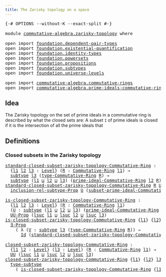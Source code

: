 ```yaml
---
title: The Zarisky topology on a space
---
```


<pre class="Agda"><a id="57" class="Symbol">{-#</a> <a id="61" class="Keyword">OPTIONS</a> <a id="69" class="Pragma">--without-K</a> <a id="81" class="Pragma">--exact-split</a> <a id="95" class="Symbol">#-}</a>

<a id="100" class="Keyword">module</a> <a id="107" href="commutative-algebra.zarisky-topology.html" class="Module">commutative-algebra.zarisky-topology</a> <a id="144" class="Keyword">where</a>

<a id="151" class="Keyword">open</a> <a id="156" class="Keyword">import</a> <a id="163" href="foundation.dependent-pair-types.html" class="Module">foundation.dependent-pair-types</a>
<a id="195" class="Keyword">open</a> <a id="200" class="Keyword">import</a> <a id="207" href="foundation.existential-quantification.html" class="Module">foundation.existential-quantification</a>
<a id="245" class="Keyword">open</a> <a id="250" class="Keyword">import</a> <a id="257" href="foundation.identity-types.html" class="Module">foundation.identity-types</a>
<a id="283" class="Keyword">open</a> <a id="288" class="Keyword">import</a> <a id="295" href="foundation.powersets.html" class="Module">foundation.powersets</a>
<a id="316" class="Keyword">open</a> <a id="321" class="Keyword">import</a> <a id="328" href="foundation.propositions.html" class="Module">foundation.propositions</a>
<a id="352" class="Keyword">open</a> <a id="357" class="Keyword">import</a> <a id="364" href="foundation.subtypes.html" class="Module">foundation.subtypes</a>
<a id="384" class="Keyword">open</a> <a id="389" class="Keyword">import</a> <a id="396" href="foundation.universe-levels.html" class="Module">foundation.universe-levels</a>

<a id="424" class="Keyword">open</a> <a id="429" class="Keyword">import</a> <a id="436" href="commutative-algebra.commutative-rings.html" class="Module">commutative-algebra.commutative-rings</a>
<a id="474" class="Keyword">open</a> <a id="479" class="Keyword">import</a> <a id="486" href="commutative-algebra.prime-ideals-commutative-rings.html" class="Module">commutative-algebra.prime-ideals-commutative-rings</a>
</pre>
## Idea

The Zarisky topology on the set of prime ideals in a commutative ring is described by what the closed sets are: A subset `I` of prime ideals is closed if it is the intersection of all the prime ideals that

## Definitions

### Closed subsets in the Zarisky topology

<pre class="Agda"><a id="standard-closed-subset-zarisky-topology-Commutative-Ring"></a><a id="826" href="commutative-algebra.zarisky-topology.html#826" class="Function">standard-closed-subset-zarisky-topology-Commutative-Ring</a> <a id="883" class="Symbol">:</a>
  <a id="887" class="Symbol">{</a><a id="888" href="commutative-algebra.zarisky-topology.html#888" class="Bound">l1</a> <a id="891" href="commutative-algebra.zarisky-topology.html#891" class="Bound">l2</a> <a id="894" href="commutative-algebra.zarisky-topology.html#894" class="Bound">l3</a> <a id="897" class="Symbol">:</a> <a id="899" href="Agda.Primitive.html#597" class="Postulate">Level</a><a id="904" class="Symbol">}</a> <a id="906" class="Symbol">(</a><a id="907" href="commutative-algebra.zarisky-topology.html#907" class="Bound">R</a> <a id="909" class="Symbol">:</a> <a id="911" href="commutative-algebra.commutative-rings.html#1518" class="Function">Commutative-Ring</a> <a id="928" href="commutative-algebra.zarisky-topology.html#888" class="Bound">l1</a><a id="930" class="Symbol">)</a> <a id="932" class="Symbol">→</a>
  <a id="936" href="foundation-core.subtypes.html#2198" class="Function">subtype</a> <a id="944" href="commutative-algebra.zarisky-topology.html#894" class="Bound">l3</a> <a id="947" class="Symbol">(</a><a id="948" href="commutative-algebra.commutative-rings.html#1837" class="Function">type-Commutative-Ring</a> <a id="970" href="commutative-algebra.zarisky-topology.html#907" class="Bound">R</a><a id="971" class="Symbol">)</a> <a id="973" class="Symbol">→</a>
  <a id="977" href="foundation-core.subtypes.html#2198" class="Function">subtype</a> <a id="985" class="Symbol">(</a><a id="986" href="commutative-algebra.zarisky-topology.html#888" class="Bound">l1</a> <a id="989" href="Agda.Primitive.html#810" class="Primitive Operator">⊔</a> <a id="991" href="commutative-algebra.zarisky-topology.html#891" class="Bound">l2</a> <a id="994" href="Agda.Primitive.html#810" class="Primitive Operator">⊔</a> <a id="996" href="commutative-algebra.zarisky-topology.html#894" class="Bound">l3</a><a id="998" class="Symbol">)</a> <a id="1000" class="Symbol">(</a><a id="1001" href="commutative-algebra.prime-ideals-commutative-rings.html#1530" class="Function">prime-ideal-Commutative-Ring</a> <a id="1030" href="commutative-algebra.zarisky-topology.html#891" class="Bound">l2</a> <a id="1033" href="commutative-algebra.zarisky-topology.html#907" class="Bound">R</a><a id="1034" class="Symbol">)</a>
<a id="1036" href="commutative-algebra.zarisky-topology.html#826" class="Function">standard-closed-subset-zarisky-topology-Commutative-Ring</a> <a id="1093" href="commutative-algebra.zarisky-topology.html#1093" class="Bound">R</a> <a id="1095" href="commutative-algebra.zarisky-topology.html#1095" class="Bound">U</a> <a id="1097" href="commutative-algebra.zarisky-topology.html#1097" class="Bound">P</a> <a id="1099" class="Symbol">=</a>
  <a id="1103" href="foundation.powersets.html#848" class="Function">inclusion-rel-subtype-Prop</a> <a id="1130" href="commutative-algebra.zarisky-topology.html#1095" class="Bound">U</a> <a id="1132" class="Symbol">(</a><a id="1133" href="commutative-algebra.prime-ideals-commutative-rings.html#2145" class="Function">subset-prime-ideal-Commutative-Ring</a> <a id="1169" href="commutative-algebra.zarisky-topology.html#1093" class="Bound">R</a> <a id="1171" href="commutative-algebra.zarisky-topology.html#1097" class="Bound">P</a><a id="1172" class="Symbol">)</a>

<a id="is-closed-subset-zarisky-topology-Commutative-Ring"></a><a id="1175" href="commutative-algebra.zarisky-topology.html#1175" class="Function">is-closed-subset-zarisky-topology-Commutative-Ring</a> <a id="1226" class="Symbol">:</a>
  <a id="1230" class="Symbol">{</a><a id="1231" href="commutative-algebra.zarisky-topology.html#1231" class="Bound">l1</a> <a id="1234" href="commutative-algebra.zarisky-topology.html#1234" class="Bound">l2</a> <a id="1237" href="commutative-algebra.zarisky-topology.html#1237" class="Bound">l3</a> <a id="1240" class="Symbol">:</a> <a id="1242" href="Agda.Primitive.html#597" class="Postulate">Level</a><a id="1247" class="Symbol">}</a> <a id="1249" class="Symbol">(</a><a id="1250" href="commutative-algebra.zarisky-topology.html#1250" class="Bound">R</a> <a id="1252" class="Symbol">:</a> <a id="1254" href="commutative-algebra.commutative-rings.html#1518" class="Function">Commutative-Ring</a> <a id="1271" href="commutative-algebra.zarisky-topology.html#1231" class="Bound">l1</a><a id="1273" class="Symbol">)</a>
  <a id="1277" class="Symbol">(</a><a id="1278" href="commutative-algebra.zarisky-topology.html#1278" class="Bound">U</a> <a id="1280" class="Symbol">:</a> <a id="1282" href="foundation-core.subtypes.html#2198" class="Function">subtype</a> <a id="1290" class="Symbol">(</a><a id="1291" href="commutative-algebra.zarisky-topology.html#1231" class="Bound">l1</a> <a id="1294" href="Agda.Primitive.html#810" class="Primitive Operator">⊔</a> <a id="1296" href="commutative-algebra.zarisky-topology.html#1234" class="Bound">l2</a> <a id="1299" href="Agda.Primitive.html#810" class="Primitive Operator">⊔</a> <a id="1301" href="commutative-algebra.zarisky-topology.html#1237" class="Bound">l3</a><a id="1303" class="Symbol">)</a> <a id="1305" class="Symbol">(</a><a id="1306" href="commutative-algebra.prime-ideals-commutative-rings.html#1530" class="Function">prime-ideal-Commutative-Ring</a> <a id="1335" href="commutative-algebra.zarisky-topology.html#1234" class="Bound">l2</a> <a id="1338" href="commutative-algebra.zarisky-topology.html#1250" class="Bound">R</a><a id="1339" class="Symbol">))</a> <a id="1342" class="Symbol">→</a>
  <a id="1346" href="foundation-core.propositions.html#1380" class="Function">UU-Prop</a> <a id="1354" class="Symbol">(</a><a id="1355" href="Agda.Primitive.html#780" class="Primitive">lsuc</a> <a id="1360" href="commutative-algebra.zarisky-topology.html#1231" class="Bound">l1</a> <a id="1363" href="Agda.Primitive.html#810" class="Primitive Operator">⊔</a> <a id="1365" href="Agda.Primitive.html#780" class="Primitive">lsuc</a> <a id="1370" href="commutative-algebra.zarisky-topology.html#1234" class="Bound">l2</a> <a id="1373" href="Agda.Primitive.html#810" class="Primitive Operator">⊔</a> <a id="1375" href="Agda.Primitive.html#780" class="Primitive">lsuc</a> <a id="1380" href="commutative-algebra.zarisky-topology.html#1237" class="Bound">l3</a><a id="1382" class="Symbol">)</a>
<a id="1384" href="commutative-algebra.zarisky-topology.html#1175" class="Function">is-closed-subset-zarisky-topology-Commutative-Ring</a> <a id="1435" class="Symbol">{</a><a id="1436" href="commutative-algebra.zarisky-topology.html#1436" class="Bound">l1</a><a id="1438" class="Symbol">}</a> <a id="1440" class="Symbol">{</a><a id="1441" href="commutative-algebra.zarisky-topology.html#1441" class="Bound">l2</a><a id="1443" class="Symbol">}</a> <a id="1445" class="Symbol">{</a><a id="1446" href="commutative-algebra.zarisky-topology.html#1446" class="Bound">l3</a><a id="1448" class="Symbol">}</a> <a id="1450" href="commutative-algebra.zarisky-topology.html#1450" class="Bound">R</a> <a id="1452" href="commutative-algebra.zarisky-topology.html#1452" class="Bound">U</a> <a id="1454" class="Symbol">=</a>
  <a id="1458" href="foundation.existential-quantification.html#1645" class="Function">∃-Prop</a>
    <a id="1469" class="Symbol">(</a> <a id="1471" class="Symbol">λ</a> <a id="1473" class="Symbol">(</a><a id="1474" href="commutative-algebra.zarisky-topology.html#1474" class="Bound">V</a> <a id="1476" class="Symbol">:</a> <a id="1478" href="foundation-core.subtypes.html#2198" class="Function">subtype</a> <a id="1486" href="commutative-algebra.zarisky-topology.html#1446" class="Bound">l3</a> <a id="1489" class="Symbol">(</a><a id="1490" href="commutative-algebra.commutative-rings.html#1837" class="Function">type-Commutative-Ring</a> <a id="1512" href="commutative-algebra.zarisky-topology.html#1450" class="Bound">R</a><a id="1513" class="Symbol">))</a> <a id="1516" class="Symbol">→</a>
      <a id="1524" href="foundation-core.identity-types.html#1754" class="Datatype">Id</a> <a id="1527" class="Symbol">(</a><a id="1528" href="commutative-algebra.zarisky-topology.html#826" class="Function">standard-closed-subset-zarisky-topology-Commutative-Ring</a> <a id="1585" href="commutative-algebra.zarisky-topology.html#1450" class="Bound">R</a> <a id="1587" href="commutative-algebra.zarisky-topology.html#1474" class="Bound">V</a><a id="1588" class="Symbol">)</a> <a id="1590" href="commutative-algebra.zarisky-topology.html#1452" class="Bound">U</a><a id="1591" class="Symbol">)</a>

<a id="closed-subset-zarisky-topology-Commutative-Ring"></a><a id="1594" href="commutative-algebra.zarisky-topology.html#1594" class="Function">closed-subset-zarisky-topology-Commutative-Ring</a> <a id="1642" class="Symbol">:</a>
  <a id="1646" class="Symbol">{</a><a id="1647" href="commutative-algebra.zarisky-topology.html#1647" class="Bound">l1</a> <a id="1650" href="commutative-algebra.zarisky-topology.html#1650" class="Bound">l2</a> <a id="1653" class="Symbol">:</a> <a id="1655" href="Agda.Primitive.html#597" class="Postulate">Level</a><a id="1660" class="Symbol">}</a> <a id="1662" class="Symbol">(</a><a id="1663" href="commutative-algebra.zarisky-topology.html#1663" class="Bound">l3</a> <a id="1666" class="Symbol">:</a> <a id="1668" href="Agda.Primitive.html#597" class="Postulate">Level</a><a id="1673" class="Symbol">)</a> <a id="1675" class="Symbol">(</a><a id="1676" href="commutative-algebra.zarisky-topology.html#1676" class="Bound">R</a> <a id="1678" class="Symbol">:</a> <a id="1680" href="commutative-algebra.commutative-rings.html#1518" class="Function">Commutative-Ring</a> <a id="1697" href="commutative-algebra.zarisky-topology.html#1647" class="Bound">l1</a><a id="1699" class="Symbol">)</a> <a id="1701" class="Symbol">→</a>
  <a id="1705" href="foundation-core.universe-levels.html#222" class="Primitive">UU</a> <a id="1708" class="Symbol">(</a><a id="1709" href="Agda.Primitive.html#780" class="Primitive">lsuc</a> <a id="1714" href="commutative-algebra.zarisky-topology.html#1647" class="Bound">l1</a> <a id="1717" href="Agda.Primitive.html#810" class="Primitive Operator">⊔</a> <a id="1719" href="Agda.Primitive.html#780" class="Primitive">lsuc</a> <a id="1724" href="commutative-algebra.zarisky-topology.html#1650" class="Bound">l2</a> <a id="1727" href="Agda.Primitive.html#810" class="Primitive Operator">⊔</a> <a id="1729" href="Agda.Primitive.html#780" class="Primitive">lsuc</a> <a id="1734" href="commutative-algebra.zarisky-topology.html#1663" class="Bound">l3</a><a id="1736" class="Symbol">)</a>
<a id="1738" href="commutative-algebra.zarisky-topology.html#1594" class="Function">closed-subset-zarisky-topology-Commutative-Ring</a> <a id="1786" class="Symbol">{</a><a id="1787" href="commutative-algebra.zarisky-topology.html#1787" class="Bound">l1</a><a id="1789" class="Symbol">}</a> <a id="1791" class="Symbol">{</a><a id="1792" href="commutative-algebra.zarisky-topology.html#1792" class="Bound">l2</a><a id="1794" class="Symbol">}</a> <a id="1796" href="commutative-algebra.zarisky-topology.html#1796" class="Bound">l3</a> <a id="1799" href="commutative-algebra.zarisky-topology.html#1799" class="Bound">R</a> <a id="1801" class="Symbol">=</a>
  <a id="1805" href="foundation-core.subtypes.html#2542" class="Function">type-subtype</a>
    <a id="1822" class="Symbol">(</a> <a id="1824" href="commutative-algebra.zarisky-topology.html#1175" class="Function">is-closed-subset-zarisky-topology-Commutative-Ring</a> <a id="1875" class="Symbol">{</a><a id="1876" href="commutative-algebra.zarisky-topology.html#1787" class="Bound">l1</a><a id="1878" class="Symbol">}</a> <a id="1880" class="Symbol">{</a><a id="1881" href="commutative-algebra.zarisky-topology.html#1792" class="Bound">l2</a><a id="1883" class="Symbol">}</a> <a id="1885" class="Symbol">{</a><a id="1886" href="commutative-algebra.zarisky-topology.html#1796" class="Bound">l3</a><a id="1888" class="Symbol">}</a> <a id="1890" href="commutative-algebra.zarisky-topology.html#1799" class="Bound">R</a><a id="1891" class="Symbol">)</a>
</pre>